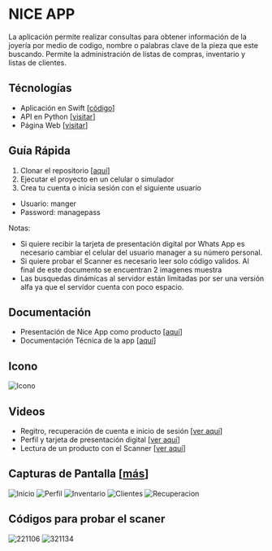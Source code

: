 # NICE APP

La aplicación permite realizar consultas para obtener información de la joyería por medio de codigo, nombre o palabras clave de la pieza que este buscando.
Permite la administración de listas de compras, inventario y listas de clientes.

## Técnologías
* Aplicación en Swift [[código](https://github.com/mglacayo07/niceapp)]
* API en Python [[visitar](https://api4ein.niceapp.com.mx/)]
* Página Web [[visitar](https://ein.niceapp.com.mx/)]

## Guía Rápida

1. Clonar el repositorio [[aquí](https://github.com/mglacayo07/niceapp)]
2. Ejecutar el proyecto en un celular o simulador
3. Crea tu cuenta o inicia sesión con el siguiente usuario 
* Usuario: manger
* Password: managepass

Notas: 
* Si quiere recibir la tarjeta de presentación digital por Whats App es necesario cambiar el celular del usuario manager a su número personal.
* Si quiere probar el Scanner es necesario leer solo código validos. Al final de este documento se encuentran 2 imagenes muestra
* Las busquedas dinámicas al servidor están limitadas por ser una versión alfa ya que el servidor cuenta con poco espacio.

## Documentación

* Presentación de Nice App como producto [[aquí](https://github.com/mglacayo07/niceapp-documentation/blob/main/presentacio%CC%81n.pdf)]
* Documentación Técnica de la app [[aquí](https://github.com/mglacayo07/niceapp-documentation/blob/main/documentacio%CC%81n_te%CC%81cnica.pdf)]

## Icono

![Icono](https://github.com/mglacayo07/niceapp-documentation/blob/main/img/icono.png)

## Videos

* Regitro, recuperación de cuenta e inicio de sesión [[ver aquí](https://youtu.be/1Hd2kmaJWIw)]
* Perfil y tarjeta de presentación digital [[ver aquí](https://youtu.be/Ze_9aFWA0Dg)]
* Lectura de un producto con el Scanner [[ver aquí](https://youtu.be/Y8NT_h3EX6Y)]

## Capturas de Pantalla [[más](https://github.com/mglacayo07/niceapp-documentation/tree/main/img/capturas)]

![Inicio](https://github.com/mglacayo07/niceapp-documentation/blob/main/img/capturas/Inicio.png)
![Perfil](https://github.com/mglacayo07/niceapp-documentation/blob/main/img/capturas/perfil.png)
![Inventario](https://github.com/mglacayo07/niceapp-documentation/blob/main/img/capturas/inventario.png)
![Clientes](https://github.com/mglacayo07/niceapp-documentation/blob/main/img/capturas/borrar2.png)
![Recuperacion](https://github.com/mglacayo07/niceapp-documentation/blob/main/img/capturas/recuperacion.png)

## Códigos para probar el scaner

![221106](https://github.com/mglacayo07/niceapp-documentation/blob/main/img/codigos/IMG_7598.jpg)
![321134](https://github.com/mglacayo07/niceapp-documentation/blob/main/img/codigos/IMG_7599.jpg)
